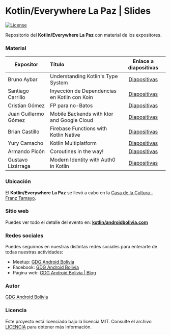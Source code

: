 # Kotlin/Everywhere La Paz | Slides
[![License](http://img.shields.io/:license-mit-blue.svg?style=flat-square)](http://doge.mit-license.org)

Repositorio del **Kotlin/Everywhere La Paz** con material de los expositores.

### Material
| Expositor | Título | Enlace a diapositivas |
| ------------- |:-------------| :-----:|
| Bruno Aybar | Understanding Kotlin's Type System | [Diapositivas](https://drive.google.com/file/d/15A8vQU1UVE34Ay9cFWli4X8Jchktb2Zp/view?usp=sharing) |
| Santiago Carrillo | Inyección de Dependencias en Kotlin con Koin | [Diapositivas](https://drive.google.com/file/d/19k0PwPPbxsc-EI4c0E0lZW02eCjbHc3A/view?usp=sharing) |
| Cristian Gómez | FP para no-Batos | [Diapositivas](https://drive.google.com/file/d/1t6z4WhP3bWOoVWgPt9B44pKODAlAnd3i/view?usp=sharing) |
| Juan Guillermo Gómez | Mobile Backends with ktor and Google Cloud | [Diapositivas](https://drive.google.com/file/d/1bp0L5sG99U9tK9rNFRuxDbpm8CpFmVIz/view?usp=sharing) |
| Brian Castillo | Firebase Functions with Kotlin Native | [Diapositivas]() |
| Yury Camacho | Kotlin Multiplatform | [Diapositivas](https://drive.google.com/file/d/1ZjfWwUDM6OzSx7Ah085xi2L1mS5hgb_U/view?usp=sharing) |
| Armando Picón | Coroutines in the way! | [Diapositivas](https://drive.google.com/file/d/1EXZNV6Ucb_YIJCXBBZih1vCHlIU_JPwX/view?usp=sharing) |
| Gustavo Lizárraga | Modern Identity with Auth0 in Kotlin | [Diapositivas]() | 

### Ubicación
El **Kotlin/Everywhere La Paz** se llevó a cabo en la [Casa de la Cultura - Franz Tamayo](https://goo.gl/maps/DZu2K3s4r6jPdtiW7).

### Sitio web
Puedes ver todo el detalle del evento en: **[kotlin/androidbolivia.com](https://kotlin.androidbolivia.com/)**

### Redes sociales
Puedes seguirnos en nuestras distintas redes sociales para enterarte de todas nuestras actividades:

- Meetup: [GDG Android Bolivia](https://www.meetup.com/es-ES/GDGAndroidBolivia/) 
- Facebook: [GDG Android Bolivia](https://www.facebook.com/GDGAndroidBolivia)
- Página web: [GDG Android Bolivia | Blog](https://gdg.androidbolivia.com/)

### Autor
[GDG Android Bolivia](https://github.com/GDGAndroidBolivia)

### Licencia
Este proyecto está licenciado bajo la licencia MIT. Consulte el archivo [LICENCIA](https://github.com/GDGAndroidBolivia/june-2019-firebase-meetup/blob/master/LICENSE.md) para obtener más información.

